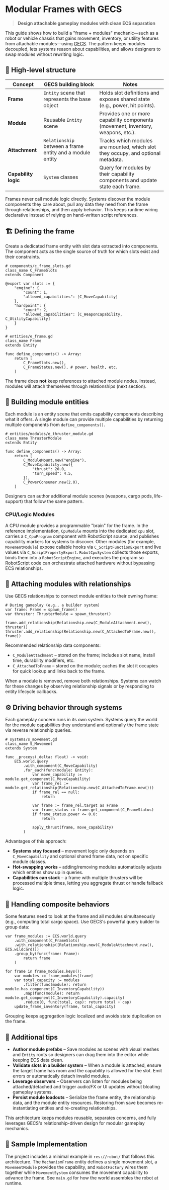 # Modular Frames with GECS

> **Design attachable gameplay modules with clean ECS separation**

This guide shows how to build a "frame + modules" mechanic—such as a robot or vehicle chassis that gains movement, inventory, or utility features from attachable modules—using [GECS](addons/gecs/README.md). The pattern keeps modules decoupled, lets systems reason about capabilities, and allows designers to swap modules without rewriting logic.

## 🧩 High-level structure

| Concept | GECS building block | Notes |
| --- | --- | --- |
| **Frame** | `Entity` scene that represents the base object | Holds slot definitions and exposes shared state (e.g., power, hit points). |
| **Module** | Reusable `Entity` scene | Provides one or more capability components (movement, inventory, weapons, etc.). |
| **Attachment** | `Relationship` between a frame entity and a module entity | Tracks which modules are mounted, which slot they occupy, and optional metadata. |
| **Capability logic** | `System` classes | Query for modules by their capability components and update state each frame. |

Frames never call module logic directly. Systems discover the module components they care about, pull any data they need from the frame through relationships, and then apply behavior. This keeps runtime wiring declarative instead of relying on hand-written script references.

## 🏗️ Defining the frame

Create a dedicated frame entity with slot data extracted into components. The component acts as the single source of truth for which slots exist and their constraints.

```gdscript
# components/c_frame_slots.gd
class_name C_FrameSlots
extends Component

@export var slots := {
    "engine": {
        "count": 1,
        "allowed_capabilities": [C_MoveCapability]
    },
    "hardpoint": {
        "count": 2,
        "allowed_capabilities": [C_WeaponCapability, C_UtilityCapability]
    }
}
```

```gdscript
# entities/e_frame.gd
class_name Frame
extends Entity

func define_components() -> Array:
    return [
        C_FrameSlots.new(),
        C_FrameStatus.new(), # power, health, etc.
    ]
```

The frame does **not** keep references to attached module nodes. Instead, modules will attach themselves through relationships (next section).

## 🧱 Building module entities

Each module is an entity scene that emits capability components describing what it offers. A single module can provide multiple capabilities by returning multiple components from `define_components()`.

```gdscript
# entities/modules/e_thruster_module.gd
class_name ThrusterModule
extends Entity

func define_components() -> Array:
    return [
        C_ModuleMount.new("engine"),
        C_MoveCapability.new({
            "thrust": 20.0,
            "turn_speed": 4.5,
        }),
        C_PowerConsumer.new(2.0),
    ]
```

Designers can author additional module scenes (weapons, cargo pods, life-support) that follow the same pattern.

### CPU/Logic Modules

A CPU module provides a programmable "brain" for the frame. In the reference implementation, `CpuModule` mounts into the dedicated `cpu` slot, carries a `C_CpuProgram` component with RobotScript source, and publishes capability markers for systems to discover. Other modules (for example, `MovementModule`) expose callable hooks via `C_ScriptFunctionExport` and live values via `C_ScriptPropertyExport`. `RobotCpuSystem` collects those exports, binds them into a `RobotScriptEngine`, and executes the program so RobotScript code can orchestrate attached hardware without bypassing ECS relationships.

## 🔗 Attaching modules with relationships

Use GECS relationships to connect module entities to their owning frame:

```gdscript
# During gameplay (e.g., a builder system)
var frame: Frame = spawn_frame()
var thruster: ThrusterModule = spawn_thruster()

frame.add_relationship(Relationship.new(C_ModuleAttachment.new(), thruster))
thruster.add_relationship(Relationship.new(C_AttachedToFrame.new(), frame))
```

Recommended relationship data components:

- `C_ModuleAttachment` – stored on the frame; includes slot name, install time, durability modifiers, etc.
- `C_AttachedToFrame` – stored on the module; caches the slot it occupies for quick lookup and links back to the frame.

When a module is removed, remove both relationships. Systems can watch for these changes by observing relationship signals or by responding to entity lifecycle callbacks.

## ⚙️ Driving behavior through systems

Each gameplay concern runs in its own system. Systems query the world for the module capabilities they understand and optionally the frame state via reverse relationship queries.

```gdscript
# systems/s_movement.gd
class_name S_Movement
extends System

func _process(_delta: float) -> void:
    ECS.world.query
        .with_component(C_MoveCapability)
        .for_each(func(module: Entity):
            var move_capability := module.get_component(C_MoveCapability)
            var frame_rel := module.get_relationship(Relationship.new(C_AttachedToFrame.new()))
            if frame_rel == null:
                return

            var frame := frame_rel.target as Frame
            var frame_status := frame.get_component(C_FrameStatus)
            if frame_status.power <= 0.0:
                return

            apply_thrust(frame, move_capability)
        )
```

Advantages of this approach:

- **Systems stay focused** – movement logic only depends on `C_MoveCapability` and optional shared frame data, not on specific module classes.
- **Hot-swapping works** – adding/removing modules automatically adjusts which entities show up in queries.
- **Capabilities can stack** – a frame with multiple thrusters will be processed multiple times, letting you aggregate thrust or handle fallback logic.

## 🧪 Handling composite behaviors

Some features need to look at the frame and all modules simultaneously (e.g., computing total cargo space). Use GECS's powerful query builder to group data:

```gdscript
var frame_modules := ECS.world.query
    .with_component(C_FrameSlots)
    .with_relationship([Relationship.new(C_ModuleAttachment.new(), ECS.wildcard)])
    .group_by(func(frame: Frame):
        return frame
    )

for frame in frame_modules.keys():
    var modules := frame_modules[frame]
    var total_capacity := modules
        .filter(func(module): return module.has_component(C_InventoryCapability))
        .map(func(module): return module.get_component(C_InventoryCapability).capacity)
        .reduce(0, func(total, cap): return total + cap)
    update_frame_inventory(frame, total_capacity)
```

Grouping keeps aggregation logic localized and avoids state duplication on the frame.

## 🧰 Additional tips

- **Author module prefabs** – Save modules as scenes with visual meshes and `Entity` roots so designers can drag them into the editor while keeping ECS data clean.
- **Validate slots in a builder system** – When a module is attached, ensure the target frame has room and the capability is allowed for the slot. Emit errors or automatically detach invalid modules.
- **Leverage observers** – Observers can listen for modules being attached/detached and trigger audio/FX or UI updates without bloating gameplay systems.
- **Persist module loadouts** – Serialize the frame entity, the relationship data, and the module entity resources. Restoring from save becomes re-instantiating entities and re-creating relationships.

This architecture keeps modules reusable, separates concerns, and fully leverages GECS's relationship-driven design for modular gameplay mechanics.

## 🧪 Sample Implementation

The project includes a minimal example in `res://robot/` that follows this architecture. The `MechanismFrame` entity defines a single movement slot, a `MovementModule` provides the capability, and `RobotFactory` wires them together while `MovementSystem` consumes the movement capability to advance the frame. See `main.gd` for how the world assembles the robot at runtime.
